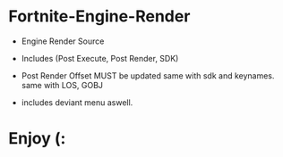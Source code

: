 # Fortnite-Engine-Render

- Engine Render Source

- Includes (Post Execute, Post Render, SDK)

- Post Render Offset MUST be updated same with sdk and keynames. same with LOS, GOBJ

- includes deviant menu aswell.

# Enjoy (:
